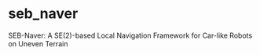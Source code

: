# seb_naver
SEB-Naver: A SE(2)-based Local Navigation Framework for Car-like Robots on Uneven Terrain
